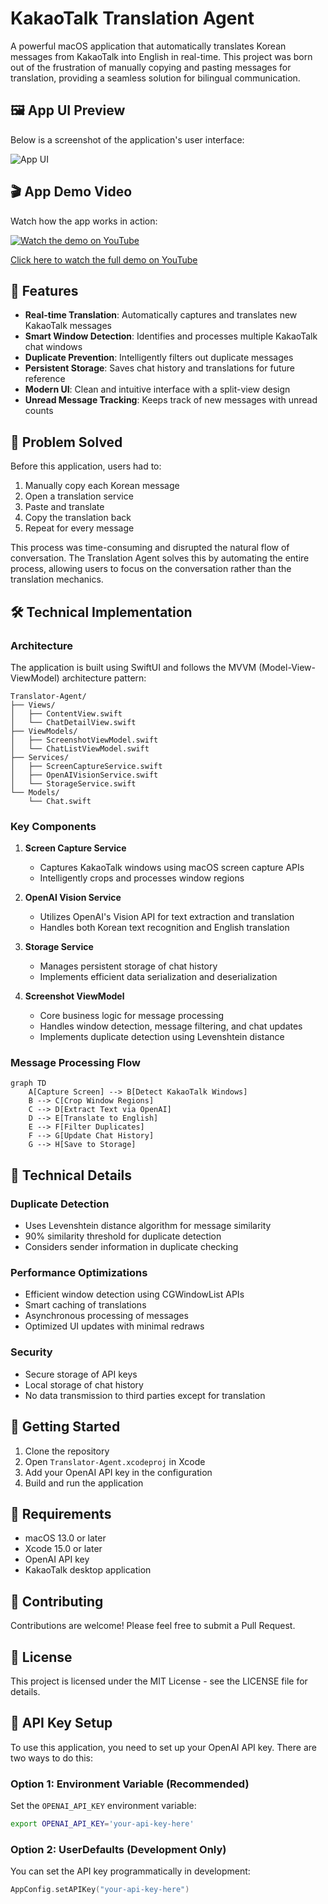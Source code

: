 # KakaoTalk Translation Agent

A powerful macOS application that automatically translates Korean messages from KakaoTalk into English in real-time. This project was born out of the frustration of manually copying and pasting messages for translation, providing a seamless solution for bilingual communication.

## 🖼 App UI Preview

Below is a screenshot of the application's user interface:

![App UI](Translator-Agent/Translator-Agent/Resources/Images/screenshots/Screenshot%202025-06-14%20at%208.39.09%E2%80%AFAM.png)

## 🎬 App Demo Video

Watch how the app works in action:

[![Watch the demo on YouTube](https://img.youtube.com/vi/XppslPiiv28/0.jpg)](https://www.youtube.com/watch?v=XppslPiiv28)

[Click here to watch the full demo on YouTube](https://www.youtube.com/watch?v=XppslPiiv28)

## 🌟 Features

- **Real-time Translation**: Automatically captures and translates new KakaoTalk messages
- **Smart Window Detection**: Identifies and processes multiple KakaoTalk chat windows
- **Duplicate Prevention**: Intelligently filters out duplicate messages
- **Persistent Storage**: Saves chat history and translations for future reference
- **Modern UI**: Clean and intuitive interface with a split-view design
- **Unread Message Tracking**: Keeps track of new messages with unread counts

## 🎯 Problem Solved

Before this application, users had to:
1. Manually copy each Korean message
2. Open a translation service
3. Paste and translate
4. Copy the translation back
5. Repeat for every message

This process was time-consuming and disrupted the natural flow of conversation. The Translation Agent solves this by automating the entire process, allowing users to focus on the conversation rather than the translation mechanics.

## 🛠 Technical Implementation

### Architecture

The application is built using SwiftUI and follows the MVVM (Model-View-ViewModel) architecture pattern:

```
Translator-Agent/
├── Views/
│   ├── ContentView.swift
│   └── ChatDetailView.swift
├── ViewModels/
│   ├── ScreenshotViewModel.swift
│   └── ChatListViewModel.swift
├── Services/
│   ├── ScreenCaptureService.swift
│   ├── OpenAIVisionService.swift
│   └── StorageService.swift
└── Models/
    └── Chat.swift
```

### Key Components

1. **Screen Capture Service**
   - Captures KakaoTalk windows using macOS screen capture APIs
   - Intelligently crops and processes window regions

2. **OpenAI Vision Service**
   - Utilizes OpenAI's Vision API for text extraction and translation
   - Handles both Korean text recognition and English translation

3. **Storage Service**
   - Manages persistent storage of chat history
   - Implements efficient data serialization and deserialization

4. **Screenshot ViewModel**
   - Core business logic for message processing
   - Handles window detection, message filtering, and chat updates
   - Implements duplicate detection using Levenshtein distance

### Message Processing Flow

```mermaid
graph TD
    A[Capture Screen] --> B[Detect KakaoTalk Windows]
    B --> C[Crop Window Regions]
    C --> D[Extract Text via OpenAI]
    D --> E[Translate to English]
    E --> F[Filter Duplicates]
    F --> G[Update Chat History]
    G --> H[Save to Storage]
```

## 🔧 Technical Details

### Duplicate Detection
- Uses Levenshtein distance algorithm for message similarity
- 90% similarity threshold for duplicate detection
- Considers sender information in duplicate checking

### Performance Optimizations
- Efficient window detection using CGWindowList APIs
- Smart caching of translations
- Asynchronous processing of messages
- Optimized UI updates with minimal redraws

### Security
- Secure storage of API keys
- Local storage of chat history
- No data transmission to third parties except for translation

## 🚀 Getting Started

1. Clone the repository
2. Open `Translator-Agent.xcodeproj` in Xcode
3. Add your OpenAI API key in the configuration
4. Build and run the application

## 📝 Requirements

- macOS 13.0 or later
- Xcode 15.0 or later
- OpenAI API key
- KakaoTalk desktop application

## 🤝 Contributing

Contributions are welcome! Please feel free to submit a Pull Request.

## 📄 License

This project is licensed under the MIT License - see the LICENSE file for details.

## 🔑 API Key Setup

To use this application, you need to set up your OpenAI API key. There are two ways to do this:

### Option 1: Environment Variable (Recommended)
Set the `OPENAI_API_KEY` environment variable:
```bash
export OPENAI_API_KEY='your-api-key-here'
```

### Option 2: UserDefaults (Development Only)
You can set the API key programmatically in development:
```swift
AppConfig.setAPIKey("your-api-key-here")
```